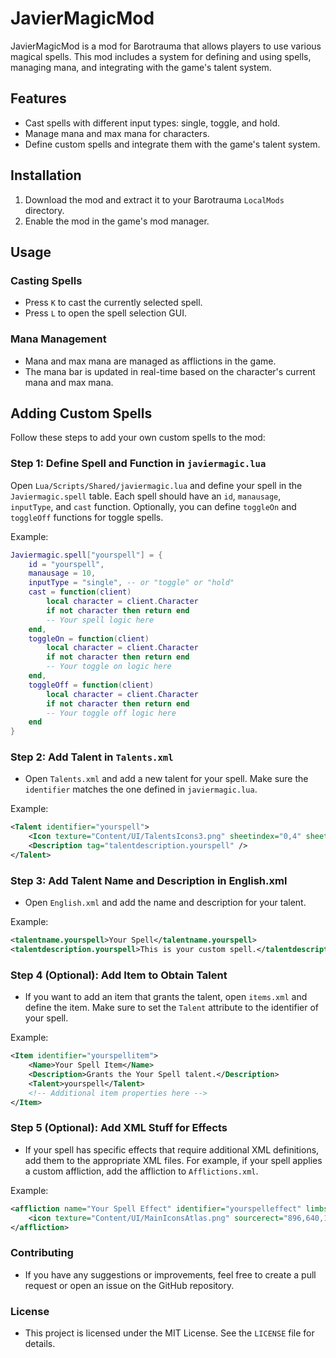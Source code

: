 # JavierMagicMod

JavierMagicMod is a mod for Barotrauma that allows players to use various magical spells. This mod includes a system for defining and using spells, managing mana, and integrating with the game's talent system.

## Features

- Cast spells with different input types: single, toggle, and hold.
- Manage mana and max mana for characters.
- Define custom spells and integrate them with the game's talent system.

## Installation

1. Download the mod and extract it to your Barotrauma `LocalMods` directory.
2. Enable the mod in the game's mod manager.

## Usage

### Casting Spells

- Press `K` to cast the currently selected spell.
- Press `L` to open the spell selection GUI.

### Mana Management

- Mana and max mana are managed as afflictions in the game.
- The mana bar is updated in real-time based on the character's current mana and max mana.

## Adding Custom Spells

Follow these steps to add your own custom spells to the mod:

### Step 1: Define Spell and Function in `javiermagic.lua`

Open `Lua/Scripts/Shared/javiermagic.lua` and define your spell in the `Javiermagic.spell` table. Each spell should have an `id`, `manausage`, `inputType`, and `cast` function. Optionally, you can define `toggleOn` and `toggleOff` functions for toggle spells.

Example:
```lua
Javiermagic.spell["yourspell"] = {
    id = "yourspell",
    manausage = 10,
    inputType = "single", -- or "toggle" or "hold"
    cast = function(client)
        local character = client.Character
        if not character then return end
        -- Your spell logic here
    end,
    toggleOn = function(client)
        local character = client.Character
        if not character then return end
        -- Your toggle on logic here
    end,
    toggleOff = function(client)
        local character = client.Character
        if not character then return end
        -- Your toggle off logic here
    end
}
```

### Step 2: Add Talent in `Talents.xml`

- Open `Talents.xml` and add a new talent for your spell. Make sure the ``identifier`` matches the one defined in `javiermagic.lua`.

Example:

```xml
<Talent identifier="yourspell">
    <Icon texture="Content/UI/TalentsIcons3.png" sheetindex="0,4" sheetelementsize="128,128" />
    <Description tag="talentdescription.yourspell" />
</Talent>
```

### Step 3: Add Talent Name and Description in English.xml
- Open `English.xml` and add the name and description for your talent.

Example:

```xml
<talentname.yourspell>Your Spell</talentname.yourspell>
<talentdescription.yourspell>This is your custom spell.</talentdescription.yourspell>
```

### Step 4 (Optional): Add Item to Obtain Talent
- If you want to add an item that grants the talent, open `items.xml` and define the item. Make sure to set the ``Talent`` attribute to the identifier of your spell.

Example:

```xml
<Item identifier="yourspellitem">
    <Name>Your Spell Item</Name>
    <Description>Grants the Your Spell talent.</Description>
    <Talent>yourspell</Talent>
    <!-- Additional item properties here -->
</Item>
```

### Step 5 (Optional): Add XML Stuff for Effects
- If your spell has specific effects that require additional XML definitions, add them to the appropriate XML files. For example, if your spell applies a custom affliction, add the affliction to `Afflictions.xml`.

Example:

```xml
<affliction name="Your Spell Effect" identifier="yourspelleffect" limbspecific="false" indicatorlimb="Torso" maxstrength="1000">
    <icon texture="Content/UI/MainIconsAtlas.png" sourcerect="896,640,128,128" color="127,0,255,255" origin="0,0"/>
</affliction>
```

### Contributing
- If you have any suggestions or improvements, feel free to create a pull request or open an issue on the GitHub repository.

### License
- This project is licensed under the MIT License. See the `LICENSE` file for details.